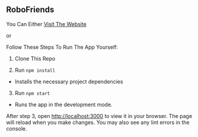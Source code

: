 ## RoboFriends

You Can Either
[Visit The Website](https://clay-k0.github.io/RoboFriends/)

or

Follow These Steps To Run The App Yourself:

1. Clone This Repo

2. Run `npm install`

- Installs the necessary project dependencies

3. Run `npm start`

- Runs the app in the development mode.

After step 3, open [http://localhost:3000](http://localhost:3000) to view it in your browser. The page will reload when you make changes. You may also see any lint errors in the console.
